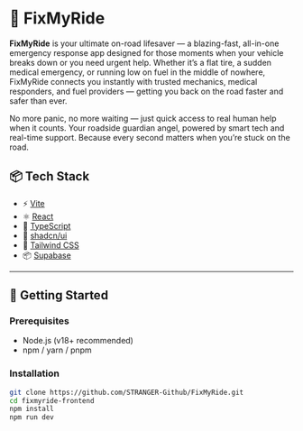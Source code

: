 # 🚗 FixMyRide

**FixMyRide** is your ultimate on-road lifesaver — a blazing-fast, all-in-one emergency response app designed for those moments when your vehicle breaks down or you need urgent help. Whether it’s a flat tire, a sudden medical emergency, or running low on fuel in the middle of nowhere, FixMyRide connects you instantly with trusted mechanics, medical responders, and fuel providers — getting you back on the road faster and safer than ever.

No more panic, no more waiting — just quick access to real human help when it counts. Your roadside guardian angel, powered by smart tech and real-time support. Because every second matters when you’re stuck on the road.


## 📦 Tech Stack

- ⚡ [Vite](https://vitejs.dev/)
- ⚛️ [React](https://reactjs.org/)
- 🧠 [TypeScript](https://www.typescriptlang.org/)
- 🎨 [shadcn/ui](https://ui.shadcn.com/)
- 🌈 [Tailwind CSS](https://tailwindcss.com/)
- 📦 [Supabase](https://supabase.com/) 

---

## 🚀 Getting Started

### Prerequisites

- Node.js (v18+ recommended)
- npm / yarn / pnpm

### Installation

```bash
git clone https://github.com/STRANGER-Github/FixMyRide.git
cd fixmyride-frontend
npm install
npm run dev
